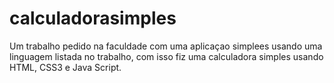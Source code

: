 # calculadorasimples
 Um trabalho pedido na faculdade com uma aplicaçao simplees usando uma linguagem listada no trabalho, com isso fiz uma calculadora simples usando HTML, CSS3 e Java Script.
